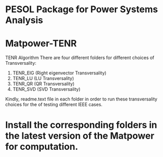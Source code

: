 # PESOL Package for Power Systems Analysis 
# Matpower-TENR
TENR Algorithm
There are four different folders for different choices of Transversality:
1) TENR_EIG (Right eigenvector Transversality)
2) TENR_LU (LU Transversality) 
3) TENR_QR (QR Transversality)
4) TENR_SVD (SVD Transversality)

Kindly, readme.text file in each folder in order to run these transversality choices for the of testing different IEEE cases.

# Install the corresponding folders in the latest version of the Matpower for computation.
